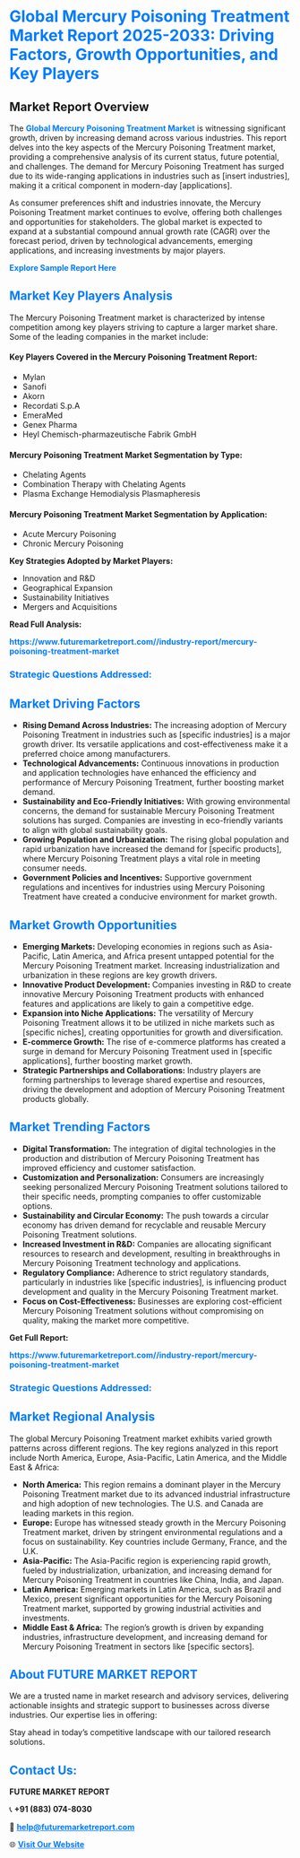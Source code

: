 <h1 style="color: #007BFF;">Global Mercury Poisoning Treatment Market Report 2025-2033: Driving Factors, Growth Opportunities, and Key Players</h1>

<section id="overview">
<h2>Market Report Overview</h2>
<p>The <a href="https://www.futuremarketreport.com//industry-report/mercury-poisoning-treatment-market" style="color: #007BFF; text-decoration: none;"><strong>Global Mercury Poisoning Treatment Market</strong></a> is witnessing significant growth, driven by increasing demand across various industries. This report delves into the key aspects of the Mercury Poisoning Treatment market, providing a comprehensive analysis of its current status, future potential, and challenges. The demand for Mercury Poisoning Treatment has surged due to its wide-ranging applications in industries such as [insert industries], making it a critical component in modern-day [applications].</p>
<p>As consumer preferences shift and industries innovate, the Mercury Poisoning Treatment market continues to evolve, offering both challenges and opportunities for stakeholders. The global market is expected to expand at a substantial compound annual growth rate (CAGR) over the forecast period, driven by technological advancements, emerging applications, and increasing investments by major players.</p>
</section>

<section id="overview">
<p><a href="https://www.futuremarketreport.com//request-sample/reportId=79047" style="color: #007BFF; text-decoration: none;"><strong>Explore Sample Report Here</strong></a></p>
</section>

<section id="key-players">
<h2 style="color: #007BFF;">Market Key Players Analysis</h2>
<p>The Mercury Poisoning Treatment market is characterized by intense competition among key players striving to capture a larger market share. Some of the leading companies in the market include:</p>
<h4>Key Players Covered in the Mercury Poisoning Treatment Report:</h4>
<ul><li>Mylan</li><li>Sanofi</li><li>Akorn</li><li>Recordati S.p.A</li><li>EmeraMed</li><li>Genex Pharma</li><li>Heyl Chemisch-pharmazeutische Fabrik GmbH</li></ul>
<h4>Mercury Poisoning Treatment Market Segmentation by Type:</h4>
<ul><li>Chelating Agents</li><li>Combination Therapy with Chelating Agents</li><li>Plasma Exchange Hemodialysis Plasmapheresis</li></ul>

<h4>Mercury Poisoning Treatment Market Segmentation by Application:</h4>
<ul><li>Acute Mercury Poisoning</li><li>Chronic Mercury Poisoning</li></ul>
<p><strong>Key Strategies Adopted by Market Players:</strong></p>
<ul>
<li>Innovation and R&D</li>
<li>Geographical Expansion</li>
<li>Sustainability Initiatives</li>
<li>Mergers and Acquisitions</li>
</ul>
</section>

<section>
<p><strong>Read Full Analysis: </strong></p><a href="https://www.futuremarketreport.com//industry-report/mercury-poisoning-treatment-market" style="color: #007BFF; text-decoration: none;"><strong>https://www.futuremarketreport.com//industry-report/mercury-poisoning-treatment-market</strong></a>
<h3 style="color: #007BFF;">Strategic Questions Addressed:</h3>
</section>

<section id="driving-factors">
<h2 style="color: #007BFF;">Market Driving Factors</h2>
<ul>
<li><strong>Rising Demand Across Industries:</strong> The increasing adoption of Mercury Poisoning Treatment in industries such as [specific industries] is a major growth driver. Its versatile applications and cost-effectiveness make it a preferred choice among manufacturers.</li>
<li><strong>Technological Advancements:</strong> Continuous innovations in production and application technologies have enhanced the efficiency and performance of Mercury Poisoning Treatment, further boosting market demand.</li>
<li><strong>Sustainability and Eco-Friendly Initiatives:</strong> With growing environmental concerns, the demand for sustainable Mercury Poisoning Treatment solutions has surged. Companies are investing in eco-friendly variants to align with global sustainability goals.</li>
<li><strong>Growing Population and Urbanization:</strong> The rising global population and rapid urbanization have increased the demand for [specific products], where Mercury Poisoning Treatment plays a vital role in meeting consumer needs.</li>
<li><strong>Government Policies and Incentives:</strong> Supportive government regulations and incentives for industries using Mercury Poisoning Treatment have created a conducive environment for market growth.</li>
</ul>
</section>

<section id="growth-opportunities">
<h2 style="color: #007BFF;">Market Growth Opportunities</h2>
<ul>
<li><strong>Emerging Markets:</strong> Developing economies in regions such as Asia-Pacific, Latin America, and Africa present untapped potential for the Mercury Poisoning Treatment market. Increasing industrialization and urbanization in these regions are key growth drivers.</li>
<li><strong>Innovative Product Development:</strong> Companies investing in R&D to create innovative Mercury Poisoning Treatment products with enhanced features and applications are likely to gain a competitive edge.</li>
<li><strong>Expansion into Niche Applications:</strong> The versatility of Mercury Poisoning Treatment allows it to be utilized in niche markets such as [specific niches], creating opportunities for growth and diversification.</li>
<li><strong>E-commerce Growth:</strong> The rise of e-commerce platforms has created a surge in demand for Mercury Poisoning Treatment used in [specific applications], further boosting market growth.</li>
<li><strong>Strategic Partnerships and Collaborations:</strong> Industry players are forming partnerships to leverage shared expertise and resources, driving the development and adoption of Mercury Poisoning Treatment products globally.</li>
</ul>
</section>

<section id="trending-factors">
<h2 style="color: #007BFF;">Market Trending Factors</h2>
<ul>
<li><strong>Digital Transformation:</strong> The integration of digital technologies in the production and distribution of Mercury Poisoning Treatment has improved efficiency and customer satisfaction.</li>
<li><strong>Customization and Personalization:</strong> Consumers are increasingly seeking personalized Mercury Poisoning Treatment solutions tailored to their specific needs, prompting companies to offer customizable options.</li>
<li><strong>Sustainability and Circular Economy:</strong> The push towards a circular economy has driven demand for recyclable and reusable Mercury Poisoning Treatment solutions.</li>
<li><strong>Increased Investment in R&D:</strong> Companies are allocating significant resources to research and development, resulting in breakthroughs in Mercury Poisoning Treatment technology and applications.</li>
<li><strong>Regulatory Compliance:</strong> Adherence to strict regulatory standards, particularly in industries like [specific industries], is influencing product development and quality in the Mercury Poisoning Treatment market.</li>
<li><strong>Focus on Cost-Effectiveness:</strong> Businesses are exploring cost-efficient Mercury Poisoning Treatment solutions without compromising on quality, making the market more competitive.</li>
</ul>
</section>

<section>
<p><strong>Get Full Report: </strong></p><a href="https://www.futuremarketreport.com//industry-report/mercury-poisoning-treatment-market" style="color: #007BFF; text-decoration: none;"><strong>https://www.futuremarketreport.com//industry-report/mercury-poisoning-treatment-market</strong></a>
<h3 style="color: #007BFF;">Strategic Questions Addressed:</h3>
</section>


<section id="regional-analysis">
<h2 style="color: #007BFF;">Market Regional Analysis</h2>
<p>The global Mercury Poisoning Treatment market exhibits varied growth patterns across different regions. The key regions analyzed in this report include North America, Europe, Asia-Pacific, Latin America, and the Middle East & Africa:</p>
<ul>
<li><strong>North America:</strong> This region remains a dominant player in the Mercury Poisoning Treatment market due to its advanced industrial infrastructure and high adoption of new technologies. The U.S. and Canada are leading markets in this region.</li>
<li><strong>Europe:</strong> Europe has witnessed steady growth in the Mercury Poisoning Treatment market, driven by stringent environmental regulations and a focus on sustainability. Key countries include Germany, France, and the U.K.</li>
<li><strong>Asia-Pacific:</strong> The Asia-Pacific region is experiencing rapid growth, fueled by industrialization, urbanization, and increasing demand for Mercury Poisoning Treatment in countries like China, India, and Japan.</li>
<li><strong>Latin America:</strong> Emerging markets in Latin America, such as Brazil and Mexico, present significant opportunities for the Mercury Poisoning Treatment market, supported by growing industrial activities and investments.</li>
<li><strong>Middle East & Africa:</strong> The region’s growth is driven by expanding industries, infrastructure development, and increasing demand for Mercury Poisoning Treatment in sectors like [specific sectors].</li>
</ul>
</section>

<footer>
<h2 style="color: #007BFF;">About FUTURE MARKET REPORT</h2>
<p>We are a trusted name in market research and advisory services, delivering actionable insights and strategic support to businesses across diverse industries. Our expertise lies in offering:</p>

<p>Stay ahead in today’s competitive landscape with our tailored research solutions.</p>

<h2 style="color: #007BFF;">Contact Us:</h2>
<p><strong>FUTURE MARKET REPORT</strong></p>
<p>📞 <strong>+91 (883) 074-8030</strong></p>
<p>📧 <strong><a href="mailto:help@futuremarketreport.com" style="color: #007BFF;">help@futuremarketreport.com</a></strong></p>
<p>🌐 <strong><a href="https://www.futuremarketreport.com/" style="color: #007BFF;">Visit Our Website</a></strong></p>
</footer>